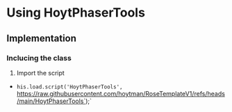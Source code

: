 # Using HoytPhaserTools

## Implementation

### Inclucing the class

1. Import the script
  - `his.load.script('HoytPhaserTools', `https://raw.githubusercontent.com/hoytman/RoseTemplateV1/refs/heads/main/HoytPhaserTools`);`
